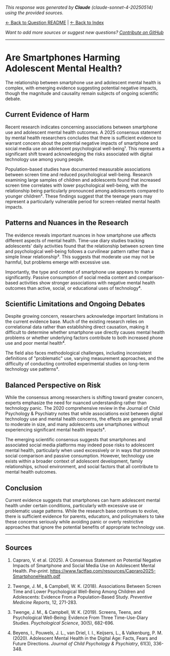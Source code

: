 <!-- 
Generated by: claude
Model: claude-sonnet-4-20250514
Prompt type: sources
Generated at: 2025-06-07T16:34:01.860623
-->

*This response was generated by **Claude** (claude-sonnet-4-20250514) using the provided sources.*

[← Back to Question README](README.md) | [← Back to Index](../README.md)

*Want to add more sources or suggest new questions? [Contribute on GitHub](https://github.com/justinwest/SuggestedSources)*

---

# Are Smartphones Harming Adolescent Mental Health?

The relationship between smartphone use and adolescent mental health is complex, with emerging evidence suggesting potential negative impacts, though the magnitude and causality remain subjects of ongoing scientific debate.

## Current Evidence of Harm

Recent research indicates concerning associations between smartphone use and adolescent mental health outcomes. A 2025 consensus statement by mental health researchers concludes that there is sufficient evidence to warrant concern about the potential negative impacts of smartphone and social media use on adolescent psychological well-being¹. This represents a significant shift toward acknowledging the risks associated with digital technology use among young people.

Population-based studies have documented measurable associations between screen time and reduced psychological well-being. Research examining large samples of children and adolescents found that increased screen time correlates with lower psychological well-being, with the relationship being particularly pronounced among adolescents compared to younger children². These findings suggest that the teenage years may represent a particularly vulnerable period for screen-related mental health impacts.

## Patterns and Nuances in the Research

The evidence reveals important nuances in how smartphone use affects different aspects of mental health. Time-use diary studies tracking adolescents' daily activities found that the relationship between screen time and psychological well-being follows a curvilinear pattern rather than a simple linear relationship³. This suggests that moderate use may not be harmful, but problems emerge with excessive use.

Importantly, the type and context of smartphone use appears to matter significantly. Passive consumption of social media content and comparison-based activities show stronger associations with negative mental health outcomes than active, social, or educational uses of technology⁴.

## Scientific Limitations and Ongoing Debates

Despite growing concern, researchers acknowledge important limitations in the current evidence base. Much of the existing research relies on correlational data rather than establishing direct causation, making it difficult to determine whether smartphone use directly causes mental health problems or whether underlying factors contribute to both increased phone use and poor mental health⁴.

The field also faces methodological challenges, including inconsistent definitions of "problematic" use, varying measurement approaches, and the difficulty of conducting controlled experimental studies on long-term technology use patterns³.

## Balanced Perspective on Risk

While the consensus among researchers is shifting toward greater concern, experts emphasize the need for nuanced understanding rather than technology panic. The 2020 comprehensive review in the Journal of Child Psychology & Psychiatry notes that while associations exist between digital technology use and mental health concerns, the effects are generally small to moderate in size, and many adolescents use smartphones without experiencing significant mental health impacts⁴.

The emerging scientific consensus suggests that smartphones and associated social media platforms may indeed pose risks to adolescent mental health, particularly when used excessively or in ways that promote social comparison and passive consumption. However, technology use exists within a broader context of adolescent development, family relationships, school environment, and social factors that all contribute to mental health outcomes.

## Conclusion

Current evidence suggests that smartphones can harm adolescent mental health under certain conditions, particularly with excessive use or problematic usage patterns. While the research base continues to evolve, there is sufficient evidence for parents, educators, and policymakers to take these concerns seriously while avoiding panic or overly restrictive approaches that ignore the potential benefits of appropriate technology use.

---

## Sources

1. Capraro, V. et al. (2025). A Consensus Statement on Potential Negative Impacts of Smartphone and Social Media Use on Adolescent Mental Health. *Pre-print*. https://www.factfaq.com/resources/Capraro2025-SmartphoneHealth.pdf

2. Twenge, J. M., & Campbell, W. K. (2018). Associations Between Screen Time and Lower Psychological Well-Being Among Children and Adolescents: Evidence From a Population-Based Study. *Preventive Medicine Reports*, 12, 271-283.

3. Twenge, J. M., & Campbell, W. K. (2019). Screens, Teens, and Psychological Well-Being: Evidence From Three Time-Use-Diary Studies. *Psychological Science*, 30(5), 682-696.

4. Beyens, I., Pouwels, J. L., van Driel, I. I., Keijsers, L., & Valkenburg, P. M. (2020). Adolescent Mental Health in the Digital Age: Facts, Fears and Future Directions. *Journal of Child Psychology & Psychiatry*, 61(3), 336-348.